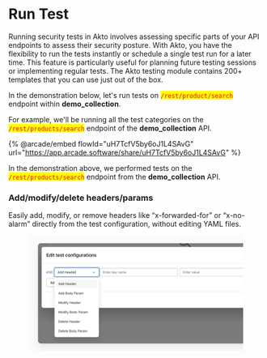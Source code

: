 # Run Test

Running security tests in Akto involves assessing specific parts of your API endpoints to assess their security posture. With Akto, you have the flexibility to run the tests instantly or schedule a single test run for a later time. This feature is particularly useful for planning future testing sessions or implementing regular tests. The Akto testing module contains 200+ templates that you can use just out of the box.

In the demonstration below, let's run tests on <mark style="color:red;">`/rest/product/search`</mark> endpoint within **demo\_collection**.

For example, we'll be running all the test categories on the <mark style="color:red;">`/rest/products/search`</mark> endpoint of the **demo\_collection** API.

{% @arcade/embed flowId="uH7TcfV5by6oJ1L4SAvG" url="https://app.arcade.software/share/uH7TcfV5by6oJ1L4SAvG" %}

In the demonstration above, we performed tests on the <mark style="color:red;">`/rest/products/search`</mark> endpoint from the **demo\_collection** API.

### Add/modify/delete headers/params

Easily add, modify, or remove headers like “x-forwarded-for” or “x-no-alarm” directly from the test configuration, without editing YAML files.

<figure><img src="../../.gitbook/assets/image (1) (1) (1) (1) (1) (1) (1) (1) (1) (1) (1) (1) (1).png" alt=""><figcaption></figcaption></figure>
